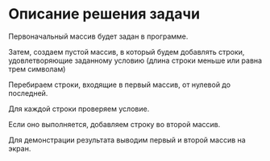 # Описание решения задачи

 Первоначальный массив будет задан в программе.

 Затем, создаем пустой массив, в который будем добавлять строки, удовлетворяющие заданному условию (длина строки меньше или равна трем символам)

 Перебираем строки, входящие в первый массив, от нулевой до последней.

 Для каждой строки проверяем условие.

 Если оно выполняется, добавляем строку во второй массив.

 Для демонстрации результата выводим первый и второй массив на экран.